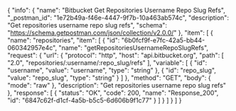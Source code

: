 {
  "info": {
    "name": "Bitbucket Get Repositories Username Repo Slug Refs",
    "_postman_id": "1e72b49a-f46e-4447-9f7b-10a463ab574c",
    "description": "Get repositories username repo slug refs",
    "schema": "https://schema.getpostman.com/json/collection/v2.0.0/"
  },
  "item": [
    {
      "name": "repositories",
      "item": [
        {
          "id": "6b0fcf9f-e7fc-42a5-bb44-060342957e4c",
          "name": "getRepositoriesUsernameRepoSlugRefs",
          "request": {
            "url": {
              "protocol": "http",
              "host": "api.bitbucket.org",
              "path": [
                "2.0",
                "repositories/:username/:repo_slug/refs"
              ],
              "variable": [
                {
                  "id": "username",
                  "value": "username",
                  "type": "string"
                },
                {
                  "id": "repo_slug",
                  "value": "repo_slug",
                  "type": "string"
                }
              ]
            },
            "method": "GET",
            "body": {
              "mode": "raw"
            },
            "description": "Get repositories username repo slug refs"
          },
          "response": [
            {
              "status": "OK",
              "code": 200,
              "name": "Response_200",
              "id": "6847c62f-d1cf-4a5b-b5c5-6d606b9f1c77"
            }
          ]
        }
      ]
    }
  ]
}